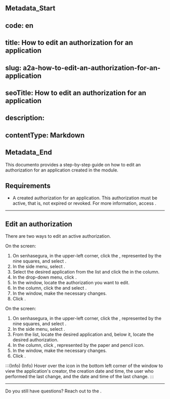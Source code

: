 ## Metadata_Start 
## code: en
## title: How to edit an authorization for an application 
## slug: a2a-how-to-edit-an-authorization-for-an-application 
## seoTitle: How to edit an authorization for an application 
## description:  
## contentType: Markdown 
## Metadata_End
This documento provides a step-by-step guide on how to edit an authorization for an application created in the  module.


## Requirements

* A created authorization for an application. This authorization must be active, that is, not expired or revoked. For more information, access .

***

## Edit an authorization
There are two ways to edit an active authorization.

On the  screen:

1. On senhasegura, in the upper-left corner, click the , represented by the nine squares, and select .
2. In the side menu, select .
3. Select the desired application from the list and click the  in the  column.
4. In the drop-down menu, click .
5. In the  window, locate the authorization you want to edit. 
6. In the  column, click the  and select .
8. In the  window, make the necessary changes.
9. Click .

On the  screen:

1. On senhasegura,  in the upper-left corner, click the , represented by the nine squares, and select .
2. In the side menu, select .
3. From the list, locate the desired application and, below it, locate the desired authorization.
4. In the  column, click , represented by the paper and pencil icon. 
5. In the  window, make the necessary changes.
6. Click .

:::(Info) (Info)
Hover over the  icon in the bottom left corner of the  window to view the application's creator, the creation date and time, the user who performed the last change, and the date and time of the last change.
:::

***


Do you still have questions? Reach out to the .

